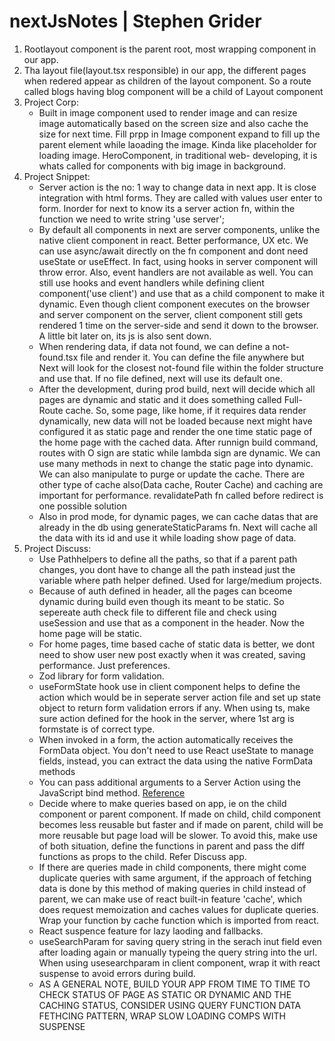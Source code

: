 # nextJsNotes | Stephen Grider
1. Rootlayout component is the parent root, most wrapping component in our app.
2. Tha layout file(layout.tsx responsible) in our app, the different pages when redered appear as children of the layout component. So a route called blogs having blog component will be a child of Layout component
3. Project Corp:
   - Built in image component used to render image and can resize image automatically based on the screen size and also cache the size for next time. Fill prpp in           Image component expand to fill up the parent element while laoading the image. Kinda like placeholder for loading image. HeroComponent, in traditional web-            developing, it is whats called for components with big image in background.
4. Project Snippet:
   - Server action is the no: 1 way to change data in next app. It is close integration with html forms. They are called with values user enter to form. Inorder for next to know its a server action fn, within the function we need to write string 'use server';
   - By default all components in next are server components, unlike the native client component in react. Better performance, UX etc. We can use async/await directly on the fn component and dont need useState or useEffect. In fact, using hooks in server component will throw error. Also, event handlers are not available as well. You can still use hooks and event handlers while defining client component('use client') and use that as a child component to make it dynamic. Even though client component executes on the browser and server component on the server, client component still gets rendered 1 time on the server-side and send it down to the browser. A little bit later on, its js is also sent down.
   - When rendering data, if data not found, we can define a not-found.tsx file and render it. You can define the file anywhere but Next will look for the closest not-found file within the folder structure and use that. If no file defined, next will use its default one.
   - After the development, during prod build, next will decide which all pages are dynamic and static and it does something called Full-Route cache. So, some page, like home, if it requires data render dynamically, new data will not be loaded because next might have configured it as static page and render the one time static page of the home page with the cached data. After runnign build command, routes with O sign are static while lambda sign are dynamic. We can use many methods in next to change the static page into dynamic. We can also manipulate to purge or update the cache. There are other type of cache also(Data cache, Router Cache) and caching are important for performance. revalidatePath fn called before redirect is one possible solution
   - Also in prod mode, for dynamic pages, we can cache datas that are already in the db using generateStaticParams fn. Next will cache all the data with its id and use it while loading show page of data.
5. Project Discuss:
   - Use Pathhelpers to define all the paths, so that if a parent path changes, you dont have to change all the path instead just the variable where path helper defined. Used for large/medium projects.
   - Because of auth defined in header, all the pages can bceome dynamic during build even though its meant to be static. So sepereate auth check file to different file and check using useSession and use that as a component in the header. Now the home page will be static.
   - For home pages, time based cache of static data is better, we dont need to show user new post exactly when it was created, saving performance. Just preferences.
   - Zod library for form validation.
   - useFormState hook use in client component helps to define the action which would be in seperate server action file and set up state object to return form validation errors if any. When using ts, make sure action defined for the hook in the server, where 1st arg is formstate is of correct type.
   - When invoked in a form, the action automatically receives the FormData object. You don't need to use React useState to manage fields, instead, you can extract the data using the native FormData methods
   - You can pass additional arguments to a Server Action using the JavaScript bind method. [Reference](https://nextjs.org/docs/app/building-your-application/data-fetching/server-actions-and-mutations#passing-additional-arguments)
   - Decide where to make queries based on app, ie on the child component or parent component. If made on child, child component becomes less reusable but faster and if made on parent, child will be more reusable but page load will be slower. To avoid this, make use of both situation, define the functions in parent and pass the diff functions as props to the child. Refer Discuss app.
   - If there are queries made in child components, there might come duplicate queries with same argument, if the approach of fetching data is done by this method of making queries in child instead of parent, we can make use of react built-in feature 'cache', which does request memoization and caches values for duplicate queries. Wrap your function by cache function which is imported from react.
   - React suspence feature for lazy laoding and fallbacks.
   - useSearchParam for saving query string in the serach inut field even after loading again or manually typeing the query string into the url. When using usesearchparam in client component, wrap it with react suspense to avoid errors during build.
   - AS A GENERAL NOTE, BUILD YOUR APP FROM TIME TO TIME TO CHECK STATUS OF PAGE AS STATIC OR DYNAMIC AND THE CACHING STATUS, CONSIDER USING QUERY FUNCTION DATA FETHCING PATTERN, WRAP SLOW LOADING COMPS WITH SUSPENSE

